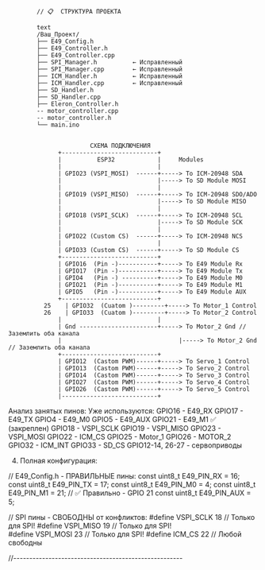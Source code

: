 
            // 📋  СТРУКТУРА ПРОЕКТА
            
            text
            /Ваш_Проект/
            ├── E49_Config.h
            ├── E49_Controller.h
            ├── E49_Controller.cpp
            ├── SPI_Manager.h          ← Исправленный
            ├── SPI_Manager.cpp        ← Исправленный  
            ├── ICM_Handler.h          ← Исправленный
            ├── ICM_Handler.cpp        ← Исправленный
            ├── SD_Handler.h
            ├── SD_Handler.cpp
            ├── Eleron_Controller.h
            -- motor_controller.cpp
            -- motor_controller.h
            └── main.ino


                           СХЕМА ПОДКЛЮЧЕНИЯ
                  +---------------------------+
                  |          ESP32            |		Modules
                  |                           |
                  | GPIO23 (VSPI_MOSI)  ------+-----> To ICM-20948 SDA
                  |                           |-----> To SD Module MOSI
                  |                           |
                  | GPIO19 (VSPI_MISO)  ------+-----> To ICM-20948 SDO/ADO
                  |                           |-----> To SD Module MISO
                  |                           |
                  | GPIO18 (VSPI_SCLK)  ------+-----> To ICM-20948 SCL
                  |                           |-----> To SD Module SCK
                  |                           |
                  | GPIO22 (Custom CS)  ------+-----> To ICM-20948 NCS
                  |                           |
                  | GPIO33 (Custom CS)  ------+-----> To SD Module CS
                  +---------------------------+
                  | GPIO16  (Pin -)-----------+-----> To E49 Module Rx
                  | GPIO17  (Pin -)-----------+-----> To E49 Module Tx
                  | GPIO4   (Pin -) ----------+-----> To E49 Module M0
                  | GPIO21  (Pin -)-----------+-----> To E49 Module M1
                  | GPIO5   (Pin -)-----------+-----> To E49 Module AUX
                  +---------------------------+
              25    | GPIO32  (Cuatom )---------+-----> To Motor_1 Control
              26    | GPIO33  (Cuatom )---------+-----> To Motor_2 Control
                  |                           |
                  | Gnd	----------------------+-----> To Motor_2 Gnd // Заземлить оба канала
                  | 			                    |-----> To Motor_2 Gnd // Заземлить оба канала
                  +---------------------------+
                  | GPIO12  (Castom PWM)------+-----> To Servo_1 Control
                  | GPIO13  (Castom PWM)------+-----> To Servo_2 Control
                  | GPIO14  (Castom PWM)------+-----> To Servo_3 Control
                  | GPIO27  (Castom PWM)------+-----> To Servo_4 Control
                  | GPIO26  (Castom PWM)------+-----> To Servo_5 Control
                  |---------------------------+

Анализ занятых пинов:
Уже используются:
    GPIO16 - E49_RX
    GPIO17 - E49_TX
    GPIO4 - E49_M0
    GPIO5 - E49_AUX
    GPIO21 - E49_M1 ✅ (закреплен)
    GPIO18 - VSPI_SCLK
    GPIO19 - VSPI_MISO
    GPIO23 - VSPI_MOSI
    GPIO22 - ICM_CS
    GPIO25 - Motor_1
    GPIO26 - MOTOR_2
    GPIO32 - ICM_INT
    GPIO33 - SD_CS
    GPIO12-14, 26-27 - сервоприводы

4. Полная конфигурация:

// E49_Config.h - ПРАВИЛЬНЫЕ пины:
const uint8_t E49_PIN_RX = 16;
const uint8_t E49_PIN_TX = 17; 
const uint8_t E49_PIN_M0 = 4;
const uint8_t E49_PIN_M1 = 21;  // ✅ Правильно - GPIO 21
const uint8_t E49_PIN_AUX = 5;

// SPI пины - СВОБОДНЫ от конфликтов:
#define VSPI_SCLK 18   // Только для SPI!
#define VSPI_MISO 19   // Только для SPI!  
#define VSPI_MOSI 23   // Только для SPI!
#define ICM_CS    22   // Любой свободны

//-----------------------------------------------------

